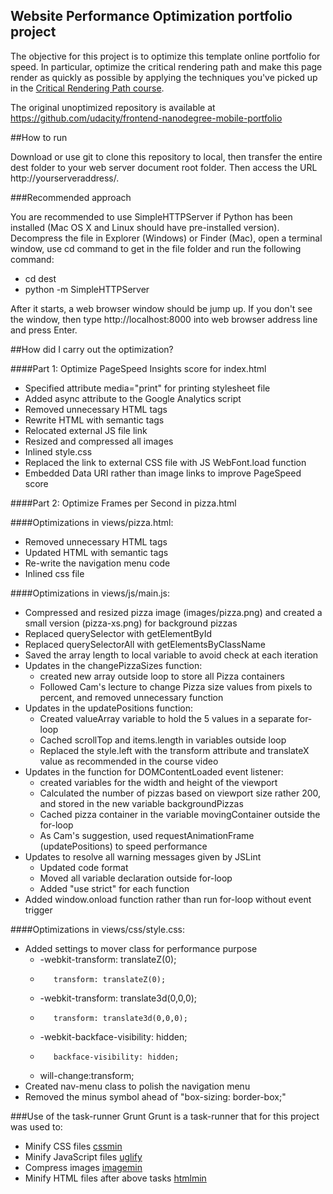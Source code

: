 ## Website Performance Optimization portfolio project

The objective for this project is to optimize this template online portfolio for speed. In particular, optimize the critical rendering path and make this page render as quickly as possible by applying the techniques you've picked up in the [Critical Rendering Path course](https://www.udacity.com/course/ud884).

The original unoptimized repository is available at  https://github.com/udacity/frontend-nanodegree-mobile-portfolio

##How to run

Download or use git to clone this repository to local, then transfer the entire dest folder to your web server document root folder. Then access the URL http://yourserveraddress/.

###Recommended approach

You are recommended to use SimpleHTTPServer if Python has been installed (Mac OS X and Linux should have pre-installed version). Decompress the file in Explorer (Windows) or Finder (Mac), open a terminal window, use cd  command to get in the file folder and run the following command:

* cd dest
* python -m SimpleHTTPServer

After it starts, a web browser window should be jump up. If you don't see the window, then type http://localhost:8000 into web browser address line and press Enter.

##How did I carry out the optimization?

####Part 1: Optimize PageSpeed Insights score for index.html

* Specified attribute media="print" for printing stylesheet file
* Added async attribute to the Google Analytics script
* Removed unnecessary HTML tags
* Rewrite HTML with semantic tags
* Relocated external JS file link
* Resized and compressed all images
* Inlined style.css
* Replaced the link to external CSS file with JS WebFont.load function
* Embedded Data URI rather than image links to improve PageSpeed score

####Part 2: Optimize Frames per Second in pizza.html

####Optimizations in views/pizza.html:

* Removed unnecessary HTML tags
* Updated HTML with semantic tags
* Re-write the navigation menu code
* Inlined css file

####Optimizations in views/js/main.js:

* Compressed and resized pizza image (images/pizza.png) and created a small version (pizza-xs.png) for background pizzas
* Replaced querySelector with getElementById
* Replaced querySelectorAll with getElementsByClassName
* Saved the array length to local variable to avoid check at each iteration
* Updates in the changePizzaSizes function:
  * created new array outside loop to store all Pizza containers
  * Followed Cam's lecture to change Pizza size values from pixels to percent, and removed unnecessary function
* Updates in the updatePositions function:
  * Created valueArray variable to hold the 5 values in a separate for-loop
  * Cached scrollTop and items.length in variables outside loop
  * Replaced the style.left with the transform attribute and translateX value as recommended in the course video
* Updates in the function for DOMContentLoaded event listener:
  * created variables for the width and height of the viewport
  * Calculated the number of pizzas based on viewport size rather 200, and stored in the new variable backgroundPizzas
  * Cached pizza container in the variable movingContainer outside the for-loop
  * As Cam's suggestion, used requestAnimationFrame (updatePositions) to speed performance
* Updates to resolve all warning messages given by JSLint
  * Updated code format
  * Moved all variable declaration outside for-loop
  * Added "use strict" for each function
* Added window.onload function rather than run for-loop without event trigger

####Optimizations in views/css/style.css:

* Added settings to mover class for performance purpose
  * -webkit-transform: translateZ(0);
  *        transform: translateZ(0);
  * -webkit-transform: translate3d(0,0,0);
  *        transform: translate3d(0,0,0);
  * -webkit-backface-visibility: hidden;
  *        backface-visibility: hidden;
  * will-change:transform;
* Created nav-menu class to polish the navigation menu
* Removed the minus symbol ahead of "box-sizing: border-box;"

###Use of the task-runner Grunt
Grunt is a task-runner that for this project was used to:

* Minify CSS files [cssmin](https://github.com/gruntjs/grunt-contrib-cssmin)
* Minify JavaScript files [uglify](https://github.com/gruntjs/grunt-contrib-uglify)
* Compress images [imagemin](https://github.com/gruntjs/grunt-contrib-imagemin)
* Minify HTML files after above tasks [htmlmin](https://github.com/gruntjs/grunt-contrib-htmlmin)

